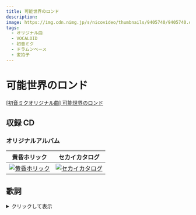 ```yaml
---
title: 可能世界のロンド
description:
image: https://img.cdn.nimg.jp/s/nicovideo/thumbnails/9405740/9405740.original/r1280x720l?key=43303233a700433abb27d112e866b29d805a8d94fda49c1d8a4cb76a7fbb41f7
tags:
  - オリジナル曲
  - VOCALOID
  - 初音ミク
  - ドラムンベース
  - 変拍子
---
```


# 可能世界のロンド

<script
  type="application/javascript"
  src="https://embed.nicovideo.jp/watch/sm9405740/script?w=640&h=360"
></script>

<noscript>
  <a href="http://www.nicovideo.jp/watch/sm9405740">
    [初音ミクオリジナル曲] 可能世界のロンド
  </a>
</noscript>

## 収録 CD

### オリジナルアルバム

|                                 黄昏ホリック                                 |                                セカイカタログ                                 |
| :--------------------------------------------------------------------------: | :---------------------------------------------------------------------------: |
| [![黄昏ホリック](../imgs/twilightholic_cover.png)](../cds/01_twilightholic/) | [![セカイカタログ](../imgs/sekai_catalog_cover.png)](../cds/04_sekaicatalog/) |

## 歌詞

<details>
<summary>クリックして表示</summary>
太陽が目覚める　せせらぎが聞こえる  
小鳥は歌いだす　僕はまだ夢の中  
海原が広がる　細波が聞こえる  
海鳥は飛び立つ　僕は途方に暮れる

青い空が覗く　風の音が聞こえる  
窓は絵を切り取る　僕はページを捲る  
喧騒に塗れる　ざわめきが聞こえる  
空気が動き出す　僕は居場所を探す

足跡は限りなく遠く　幻想は遥か近く  
ありふれた悲しみの文句　現実に微か響く  
アスタリスクは飾り嘆く　空間は｜隔て多く  
在りし日の感傷の如く 空想の海を進み行く

間違いを重ねる　蔑み疎まれる  
既視感を覚える　錯覚は正される  
言の葉を束ねる　朧げに伝わる  
意識は捩じ曲がる　認識は抉られる

コインが投げられる　現実が生まれる  
世界が動き出す　暫し居場所を探す  
サイコロが転がる　現実が生まれる  
世界が動き出す　軈て答えを探す

世界の狭間で僕は　終わらない夢を見ている  
数えきれない　不連続の波  
躱しながら　ただ記憶を巡る

足跡は限りなく遠く　幻想は遥か近く  
ありふれた悲しみの文句　現実に微か響く  
アスタリスクは飾り嘆く　空間は｜隔て多く  
在りし日の感傷の如く 空想の海を進み行く

アスタリスクは道を示す　偶然は身を潜める  
アスタリスクはただ答える　命題は解決する  
アスタリスクは道を示す　必然は身を潜める  
アスタリスクはただ哀れむ　存在は否定される

</details>
